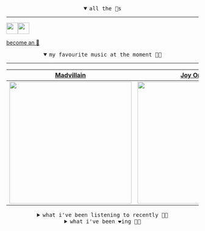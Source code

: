 <details open>

<summary align="center"><samp>all the 🥚s</samp></summary>
<hr />

<a href="https://github.com/pvinis"><img src="https://avatars.githubusercontent.com/u/100233?s=90&v=4" width="30" height="30" /><a href="https://github.com/maxPugh"><img src="https://avatars.githubusercontent.com/u/46350013?s=90&u=52a601eaa2d272b35477d096fe782ebf0a8a1f68&v=4" width="30" height="30" />

<samp><a href="https://github.com/bitttttten/bitttttten/stargazers">become an 🥚</a></samp>

</details>

<details open>

<summary align="center"><samp>my favourite music at the moment 🎵🎶</samp></summary>
<hr />

<!-- toc -->

| [Madvillain](https://open.spotify.com/artist/2aoFQUeHD1U7pL098lRsDU)                                                                                             | [Joy Orbison](https://open.spotify.com/artist/0aIpJqqTLf683ojWREc5lg)                                                                                            | [Madlib](https://open.spotify.com/artist/5LhTec3c7dcqBvpLRWbMcf)                                                                                                 | [MF DOOM](https://open.spotify.com/artist/2pAWfrd7WFF3XhVt9GooDL)                                                                                                |
| ---------------------------------------------------------------------------------------------------------------------------------------------------------------- | ---------------------------------------------------------------------------------------------------------------------------------------------------------------- | ---------------------------------------------------------------------------------------------------------------------------------------------------------------- | ---------------------------------------------------------------------------------------------------------------------------------------------------------------- |
| [<img src="https://i.scdn.co/image/9d7ed68679a970b86faaea230d16334baba5ed4b" width="320" height="auto">](https://open.spotify.com/artist/2aoFQUeHD1U7pL098lRsDU) | [<img src="https://i.scdn.co/image/ab6761610000e5ebc86b26ee98dd1a8993a016de" width="320" height="auto">](https://open.spotify.com/artist/0aIpJqqTLf683ojWREc5lg) | [<img src="https://i.scdn.co/image/ab6761610000e5ebdb860c843b90fdea28f670d6" width="320" height="auto">](https://open.spotify.com/artist/5LhTec3c7dcqBvpLRWbMcf) | [<img src="https://i.scdn.co/image/ab6761610000e5eb3e9a6caa41a80b9238a49784" width="320" height="auto">](https://open.spotify.com/artist/2pAWfrd7WFF3XhVt9GooDL) |

<!-- tocstop -->

</details>

<details>

<summary align="center"><samp>what i've been listening to recently 🎵🎶</samp></summary>
<hr />

<!-- toc -->

| [In My Heaven All Faucets Are …<br />yes/and](https://open.spotify.com/track/0oHzFMKbgcfYo0DKskooT8)                                                            | [Moss II<br />Elori Saxl](https://open.spotify.com/track/7mYRf9giLNW3IcocHXZ1yJ)                                                                                | [The Boughs<br />Eurotoire, Raveloe, Tamara va…](https://open.spotify.com/track/1SBB7EqLoiAuds5xKvUKYU)                                                         | [Trechter<br />Tamara van Esch, Mevrouw Tama…](https://open.spotify.com/track/0DOPkiI00zzBRhkcFybRkX)                                                           |
| --------------------------------------------------------------------------------------------------------------------------------------------------------------- | --------------------------------------------------------------------------------------------------------------------------------------------------------------- | --------------------------------------------------------------------------------------------------------------------------------------------------------------- | --------------------------------------------------------------------------------------------------------------------------------------------------------------- |
| [<img src="https://i.scdn.co/image/ab67616d0000b273d9b02b97250e2649679eab5e" width="320" height="auto">](https://open.spotify.com/track/0oHzFMKbgcfYo0DKskooT8) | [<img src="https://i.scdn.co/image/ab6761610000e5eb8ccbb87cade8aa433b90aa57" width="320" height="auto">](https://open.spotify.com/track/7mYRf9giLNW3IcocHXZ1yJ) | [<img src="https://i.scdn.co/image/ab6761610000e5eb79979795a90a9a50f8cb8c0e" width="320" height="auto">](https://open.spotify.com/track/1SBB7EqLoiAuds5xKvUKYU) | [<img src="https://i.scdn.co/image/ab6761610000e5ebd95da36b63a1b6683662ed9c" width="320" height="auto">](https://open.spotify.com/track/0DOPkiI00zzBRhkcFybRkX) |

<!-- tocstop -->

</details>

<details>

<summary align="center"><samp>what i've been ❤️ing 🎵🎶</samp></summary>
<hr />

<!-- toc -->

| [Weird Little Birthday Girl<br />Happyness](https://open.spotify.com/album/0772c4MBBN0WV6O5H7MkI8)                                                              | [Papayas<br />chicarica](https://open.spotify.com/album/2yicqz18D45XpgeHAL2692)                                                                                 | [Twined Together<br />Francis M. Gri](https://open.spotify.com/album/1T3FkWO9oXk1IHkSXPRPeI)                                                                    | [Moth<br />Burial, Four Tet](https://open.spotify.com/album/17nT2QOQmMPEETOsNDK1Bp)                                                                             |
| --------------------------------------------------------------------------------------------------------------------------------------------------------------- | --------------------------------------------------------------------------------------------------------------------------------------------------------------- | --------------------------------------------------------------------------------------------------------------------------------------------------------------- | --------------------------------------------------------------------------------------------------------------------------------------------------------------- |
| [<img src="https://i.scdn.co/image/ab67616d0000b273d64209f891718b2e59cb963e" width="320" height="auto">](https://open.spotify.com/album/0772c4MBBN0WV6O5H7MkI8) | [<img src="https://i.scdn.co/image/ab67616d0000b2731c0abc710967fbf588c84693" width="320" height="auto">](https://open.spotify.com/album/2yicqz18D45XpgeHAL2692) | [<img src="https://i.scdn.co/image/ab67616d0000b2737b8ec79d7ed797f74d1e85a9" width="320" height="auto">](https://open.spotify.com/album/1T3FkWO9oXk1IHkSXPRPeI) | [<img src="https://i.scdn.co/image/ab67616d0000b273e2d9a602677ab3313e876fb1" width="320" height="auto">](https://open.spotify.com/album/17nT2QOQmMPEETOsNDK1Bp) |

<!-- tocstop -->

</details>
